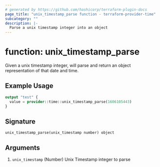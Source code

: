 ```yaml
---
# generated by https://github.com/hashicorp/terraform-plugin-docs
page_title: "unix_timestamp_parse function - terraform-provider-time"
subcategory: ""
description: |-
  Parse a unix timestamp integer into an object
---
```


# function: unix_timestamp_parse

Given a unix timestamp integer, will parse and return an object representation of that date and time.

## Example Usage

```terraform
output "test" {
  value = provider::time::unix_timestamp_parse(1606105443)
}
```

## Signature

<!-- signature generated by tfplugindocs -->
```text
unix_timestamp_parse(unix_timestamp number) object
```

## Arguments

<!-- arguments generated by tfplugindocs -->
1. `unix_timestamp` (Number) Unix Timestamp integer to parse

